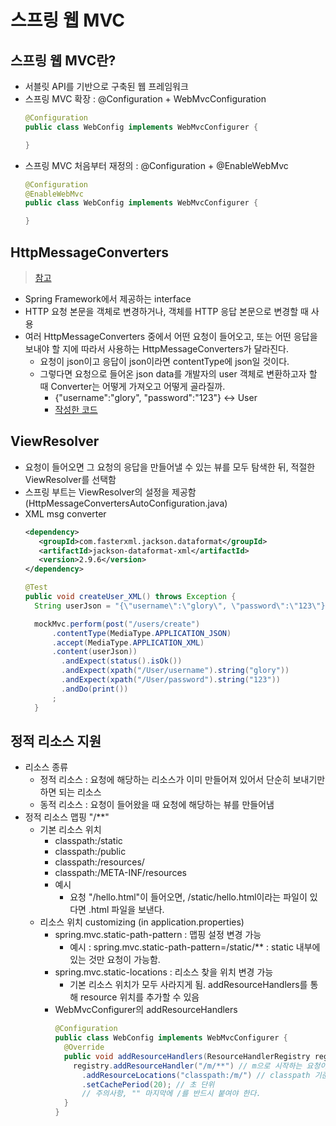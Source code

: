 # 스프링 웹 MVC
## 스프링 웹 MVC란?
* 서블릿 API를 기반으로 구축된 웹 프레임워크
* 스프링 MVC 확장 : @Configuration + WebMvcConfiguration
  ```java
  @Configuration
  public class WebConfig implements WebMvcConfigurer {

  }
  ```
* 스프링 MVC 처음부터 재정의 : @Configuration + @EnableWebMvc
  ```java
  @Configuration
  @EnableWebMvc
  public class WebConfig implements WebMvcConfigurer {

  }
  ```
## HttpMessageConverters
> [참고](https://docs.spring.io/spring/docs/5.0.7.RELEASE/spring-framework-reference/web.html#mvc-config-message-converters)
* Spring Framework에서 제공하는 interface
* HTTP 요청 본문을 객체로 변경하거나, 객체를 HTTP 응답 본문으로 변경할 때 사용
* 여러 HttpMessageConverters 중에서 어떤 요청이 들어오고, 또는 어떤 응답을 보내야 할 지에 따라서 사용하는 HttpMessageConverters가 달라진다.
  * 요청이 json이고 응답이 json이라면 contentType에 json일 것이다.
  * 그렇다면 요청으로 들어온 json data를 개발자의 user 객체로 변환하고자 할 때 Converter는 어떻게 가져오고 어떻게 골라질까.
    * {"username":"glory", "password":"123"} ↔ User
    * [작성한 코드](https://github.com/96glory/whiteship-spring-boot/tree/af25b967eec33bd65ac49b9c083e30b8ba3a29c4/springwebmvc/src)

## ViewResolver
* 요청이 들어오면 그 요청의 응답을 만들어낼 수 있는 뷰를 모두 탐색한 뒤, 적절한 ViewResolver를 선택함
* 스프링 부트는 ViewResolver의 설정을 제공함 (HttpMessageConvertersAutoConfiguration.java)
* XML msg converter
  ```xml
  <dependency>
     <groupId>com.fasterxml.jackson.dataformat</groupId>
     <artifactId>jackson-dataformat-xml</artifactId>
     <version>2.9.6</version>
  </dependency>
  ```
  ```java
  @Test
  public void createUser_XML() throws Exception {
    String userJson = "{\"username\":\"glory\", \"password\":\"123\"}";

    mockMvc.perform(post("/users/create")
        .contentType(MediaType.APPLICATION_JSON)
        .accept(MediaType.APPLICATION_XML)
        .content(userJson))
          .andExpect(status().isOk())
          .andExpect(xpath("/User/username").string("glory"))
          .andExpect(xpath("/User/password").string("123"))
          .andDo(print())
        ;
    }
  ```

## 정적 리소스 지원
* 리소스 종류
  * 정적 리소스 : 요청에 해당하는 리소스가 이미 만들어져 있어서 단순히 보내기만 하면 되는 리소스
  * 동적 리소스 : 요청이 들어왔을 때 요청에 해당하는 뷰를 만들어냄
* 정적 리소스 맵핑 "/**"
  * 기본 리소스 위치
    * classpath:/static
    * classpath:/public
    * classpath:/resources/
    * classpath:/META-INF/resources
    * 예시
      * 요청 "/hello.html"이 들어오면, /static/hello.html이라는 파일이 있다면 .html 파일을 보낸다.
  * 리소스 위치 customizing (in application.properties)
    * spring.mvc.static-path-pattern : 맵핑 설정 변경 가능
      * 예시 : spring.mvc.static-path-pattern=/static/** : static 내부에 있는 것만 요청이 가능함.
    * spring.mvc.static-locations : 리소스 찾을 위치 변경 가능
      * 기본 리소스 위치가 모두 사라지게 됨. addResourceHandlers를 통해 resource 위치를 추가할 수 있음
    * WebMvcConfigurer의 addResourceHandlers
      ```java
      @Configuration
      public class WebConfig implements WebMvcConfigurer {
        @Override
        public void addResourceHandlers(ResourceHandlerRegistry registry) {
          registry.addResourceHandler("/m/**") // m으로 시작하는 요청이 들어오면
            .addResourceLocations("classpath:/m/") // classpath 기준으로 m 디렉토리 내에서 리소스를 찾겠다.
            .setCachePeriod(20); // 초 단위
            // 주의사항, "" 마지막에 /를 반드시 붙여야 한다.
        }
      }
      ```
